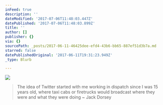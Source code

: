 ```yaml
---
inFeed: true
description: ''
dateModified: '2017-07-06T11:48:03.447Z'
datePublished: '2017-07-06T11:48:03.899Z'
title: ''
author: []
publisher: {}
via: {}
sourcePath: _posts/2017-06-11-46425dee-efd4-43b6-bb65-887ef51d3b7a.md
starred: false
datePublishedOriginal: '2017-06-11T19:31:23.949Z'
_type: Blurb

---
```

![](https://the-grid-user-content.s3-us-west-2.amazonaws.com/d34aa0b2-1883-4a6e-b477-c9cfecb581f5.jpg)

> The idea of Twitter started with me working in dispatch since I was 15 years old, where taxi cabs or firetrucks would broadcast where they were and what they were doing ~ Jack Dorsey
>